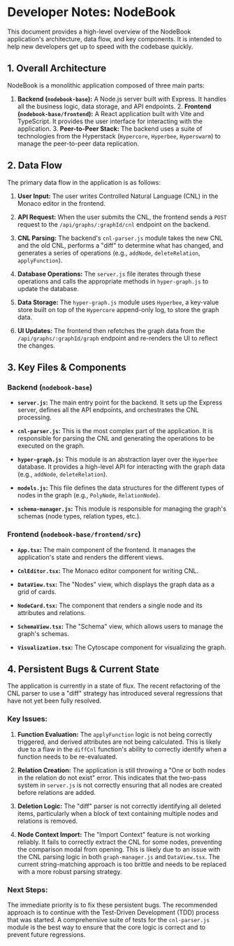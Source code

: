 # Developer Notes: NodeBook

This document provides a high-level overview of the NodeBook
application's architecture, data flow, and key components. It is
intended to help new developers get up to speed with the codebase
quickly.

## 1. Overall Architecture

NodeBook is a monolithic application composed of three main parts:

1.  **Backend (`nodebook-base`):** A Node.js server built with
Express. It handles all the business logic, data storage, and API
endpoints.  2.  **Frontend (`nodebook-base/frontend`):** A React
application built with Vite and TypeScript. It provides the user
interface for interacting with the application.  3.  **Peer-to-Peer
Stack:** The backend uses a suite of technologies from the Hyperstack
(`Hypercore`, `Hyperbee`, `Hyperswarm`) to manage the peer-to-peer
data replication.

## 2. Data Flow

The primary data flow in the application is as follows:

1.  **User Input:** The user writes Controlled Natural Language (CNL)
in the Monaco editor in the frontend.

2.  **API Request:** When the user submits the CNL, the frontend sends
a `POST` request to the `/api/graphs/:graphId/cnl` endpoint on the
backend.

3.  **CNL Parsing:** The backend's `cnl-parser.js` module takes the
new CNL and the old CNL, performs a "diff" to determine what has
changed, and generates a series of operations (e.g., `addNode`,
`deleteRelation`, `applyFunction`).

4.  **Database Operations:** The `server.js` file iterates through
these operations and calls the appropriate methods in `hyper-graph.js`
to update the database.

5.  **Data Storage:** The `hyper-graph.js` module uses `Hyperbee`, a
key-value store built on top of the `Hypercore` append-only log, to
store the graph data.

6.  **UI Updates:** The frontend then refetches the graph data from
the `/api/graphs/:graphId/graph` endpoint and re-renders the UI to
reflect the changes.

## 3. Key Files & Components

### Backend (`nodebook-base`)

* **`server.js`:** The main entry point for the backend. It sets up
      the Express server, defines all the API endpoints, and
      orchestrates the CNL processing.

* **`cnl-parser.js`:** This is the most complex part of the
      application. It is responsible for parsing the CNL and
      generating the operations to be executed on the graph.

* **`hyper-graph.js`:** This module is an abstraction layer over the
      `Hyperbee` database. It provides a high-level API for
      interacting with the graph data (e.g., `addNode`,
      `deleteRelation`).

* **`models.js`:** This file defines the data structures for the
      different types of nodes in the graph (e.g., `PolyNode`,
      `RelationNode`).

* **`schema-manager.js`:** This module is responsible for managing the
      graph's schemas (node types, relation types, etc.).

### Frontend (`nodebook-base/frontend/src`)

* **`App.tsx`:** The main component of the frontend. It manages the
      application's state and renders the different views.

* **`CnlEditor.tsx`:** The Monaco editor component for writing CNL.

* **`DataView.tsx`:** The "Nodes" view, which displays the graph data
      as a grid of cards.

* **`NodeCard.tsx`:** The component that renders a single node and its
      attributes and relations.

* **`SchemaView.tsx`:** The "Schema" view, which allows users to
      manage the graph's schemas.

* **`Visualization.tsx`:** The Cytoscape component for visualizing the
      graph.

## 4. Persistent Bugs & Current State

The application is currently in a state of flux. The recent
refactoring of the CNL parser to use a "diff" strategy has introduced
several regressions that have not yet been fully resolved.

### Key Issues:

1.  **Function Evaluation:** The `applyFunction` logic is not being
correctly triggered, and derived attributes are not being
calculated. This is likely due to a flaw in the `diffCnl` function's
ability to correctly identify when a function needs to be
re-evaluated.

2.  **Relation Creation:** The application is still throwing a "One or
both nodes in the relation do not exist" error. This indicates that
the two-pass system in `server.js` is not correctly ensuring that all
nodes are created before relations are added.

3.  **Deletion Logic:** The "diff" parser is not correctly identifying
all deleted items, particularly when a block of text containing
multiple nodes and relations is removed.

4.  **Node Context Import:** The "Import Context" feature is not
working reliably. It fails to correctly extract the CNL for some
nodes, preventing the comparison modal from opening. This is likely
due to an issue with the CNL parsing logic in both `graph-manager.js`
and `DataView.tsx`. The current string-matching approach is too
brittle and needs to be replaced with a more robust parsing strategy.

### Next Steps:

The immediate priority is to fix these persistent bugs. The
recommended approach is to continue with the Test-Driven Development
(TDD) process that was started. A comprehensive suite of tests for the
`cnl-parser.js` module is the best way to ensure that the core logic
is correct and to prevent future regressions.